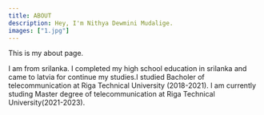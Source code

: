 ```yaml
---
title: ABOUT
description: Hey, I'm Nithya Dewmini Mudalige.
images: ["1.jpg"]
---
```



This is my about page.

I am from srilanka. I completed my high school education in srilanka and came to latvia for continue my studies.I studied Bacholer of telecommunication at Riga Technical University (2018-2021). I am currently studing Master degree of telecommunication at Riga Technical University(2021-2023).

